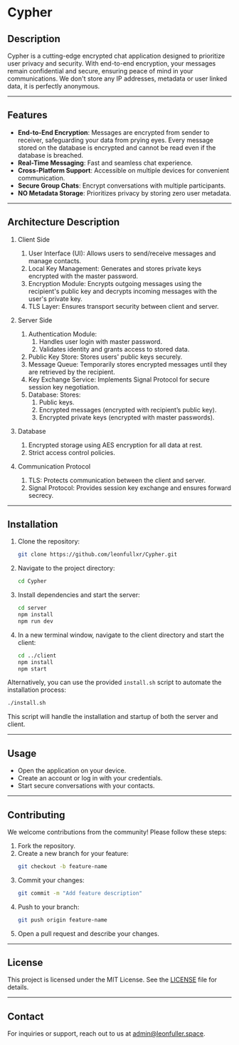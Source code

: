 # Cypher
## Description
Cypher is a cutting-edge encrypted chat application designed to prioritize user privacy and security. With end-to-end encryption, your messages remain confidential and secure, ensuring peace of mind in your communications. We don't store any IP addresses, metadata or user linked data, it is perfectly anonymous.

---

## Features
- **End-to-End Encryption**: Messages are encrypted from sender to receiver, safeguarding your data from prying eyes. Every message stored on the database is encrypted and cannot be read even if the database is breached.
- **Real-Time Messaging**: Fast and seamless chat experience.
- **Cross-Platform Support**: Accessible on multiple devices for convenient communication.
- **Secure Group Chats**: Encrypt conversations with multiple participants.
- **NO Metadata Storage**: Prioritizes privacy by storing zero user metadata.

---

## Architecture Description
1. Client Side

   1. User Interface (UI): Allows users to send/receive messages and manage contacts.
   2. Local Key Management: Generates and stores private keys encrypted with the master password.
   3. Encryption Module: Encrypts outgoing messages using the recipient's public key and decrypts incoming messages with the user's private key.
   4. TLS Layer: Ensures transport security between client and server.

2. Server Side

   1. Authentication Module:
      1. Handles user login with master password.
      2. Validates identity and grants access to stored data.
   2. Public Key Store: Stores users' public keys securely.
   3. Message Queue: Temporarily stores encrypted messages until they are retrieved by the recipient.
   4. Key Exchange Service: Implements Signal Protocol for secure session key negotiation.
   5. Database: Stores:
      1. Public keys.
      2. Encrypted messages (encrypted with recipient’s public key).
      3. Encrypted private keys (encrypted with master passwords).

3. Database
   1. Encrypted storage using AES encryption for all data at rest.
   2. Strict access control policies.

4. Communication Protocol
   1. TLS: Protects communication between the client and server.
   2. Signal Protocol: Provides session key exchange and ensures forward secrecy.

---

## Installation

1. Clone the repository:
   ```bash
   git clone https://github.com/leonfullxr/Cypher.git
   ```

2. Navigate to the project directory:
   ```bash
   cd Cypher
   ```

3. Install dependencies and start the server:
   ```bash
   cd server
   npm install
   npm run dev
   ```

4. In a new terminal window, navigate to the client directory and start the client:
   ```bash
   cd ../client
   npm install
   npm start
   ```

Alternatively, you can use the provided `install.sh` script to automate the installation process:

```bash
./install.sh
```

This script will handle the installation and startup of both the server and client.

---

## Usage
- Open the application on your device.
- Create an account or log in with your credentials.
- Start secure conversations with your contacts.

---

## Contributing
We welcome contributions from the community! Please follow these steps:

1. Fork the repository.
2. Create a new branch for your feature:
   ```bash
   git checkout -b feature-name
   ```
3. Commit your changes:
   ```bash
   git commit -m "Add feature description"
   ```
4. Push to your branch:
   ```bash
   git push origin feature-name
   ```
5. Open a pull request and describe your changes.

---

## License
This project is licensed under the MIT License. See the [LICENSE](LICENSE) file for details.

---

## Contact
For inquiries or support, reach out to us at [admin@leonfuller.space](mailto:admin@leonfuller.space).